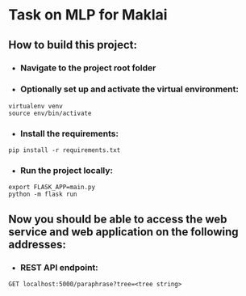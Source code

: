 
# Task on MLP for Maklai

## How to build this project:

- ### Navigate to the project root folder

- ### Optionally set up and activate the virtual environment:
```
virtualenv venv
source env/bin/activate
```

- ### Install the requirements:
```
pip install -r requirements.txt
```
- ### Run the project locally:
```
export FLASK_APP=main.py
python -m flask run
```

## Now you should be able to access the web service and web application on the following addresses:

- ### REST API endpoint:
```
GET localhost:5000/paraphrase?tree=<tree string>
```
